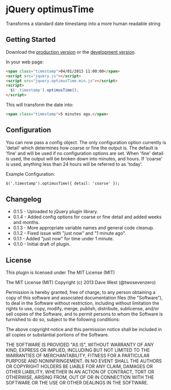 # jQuery optimusTime

Transforms a standard date timestamp into a more human readable string

## Getting Started
Download the [production version][min] or the [development version][max].

[min]: https://raw.github.com/twosevenzero/optimusTime/master/jquery.optimusTime.min.js
[max]: https://raw.github.com/twosevenzero/optimusTime/master/jquery.optimusTime.js 

In your web page:

```html
<span class="timestamp">04/01/2013 11:00:00</span>
<script src="jquery.js"></script>
<script src="jquery.optimusTime.min.js"></script>
<script>
  $('.timestamp').optimusTime();
</script>
```

This will transform the date into:

```html
<span class="timestamp">5 minutes ago.</span>
```

## Configuration
You can now pass a config object. The only configuration option currently is 'detail' which determines how coarse or fine the output is. The default is 'fine' and will be used if no configuration options are set. When 'fine' detail is used, the output will be broken down into minutes, and hours. If 'coarse' is used, anything less than 24 hours will be referred to as 'today'.

Example Configuration:

```html
$('.timestamp').optimusTime({ detail: 'coarse' });
```

## Changelog
- 0.1.5 - Uploaded to jQuery plugin library.
- 0.1.4 - Added config options for coarse or fine detail and added weeks and months.
- 0.1.3 - More appropriate variable names and general code cleanup.
- 0.1.2 - Fixed issue with "just now" and "1 minute ago".
- 0.1.1 - Added "just now" for time under 1 minute.
- 0.1.0 - Initial draft of plugin.


## License

This plugin is licensed under The MIT License (MIT)

The MIT License (MIT)
Copyright (c) 2013 Dave West (@twosevenzero)

Permission is hereby granted, free of charge, to any person obtaining a copy of this software and associated documentation files (the "Software"), to deal in the Software without restriction, including without limitation the rights to use, copy, modify, merge, publish, distribute, sublicense, and/or sell copies of the Software, and to permit persons to whom the Software is furnished to do so, subject to the following conditions:

The above copyright notice and this permission notice shall be included in all copies or substantial portions of the Software.

THE SOFTWARE IS PROVIDED "AS IS", WITHOUT WARRANTY OF ANY KIND, EXPRESS OR IMPLIED, INCLUDING BUT NOT LIMITED TO THE WARRANTIES OF MERCHANTABILITY, FITNESS FOR A PARTICULAR PURPOSE AND NONINFRINGEMENT. IN NO EVENT SHALL THE AUTHORS OR COPYRIGHT HOLDERS BE LIABLE FOR ANY CLAIM, DAMAGES OR OTHER LIABILITY, WHETHER IN AN ACTION OF CONTRACT, TORT OR OTHERWISE, ARISING FROM, OUT OF OR IN CONNECTION WITH THE SOFTWARE OR THE USE OR OTHER DEALINGS IN THE SOFTWARE.
